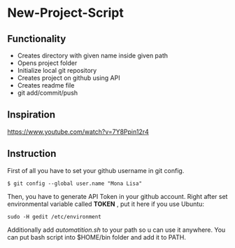 # New-Project-Script

## Functionality
* Creates directory with given name inside given path
* Opens project folder
* Initialize local git repository
* Creates project on github using API 
* Creates readme file 
* git add/commit/push

## Inspiration
https://www.youtube.com/watch?v=7Y8Ppin12r4

## Instruction
First of all you have to set your github username in git config.
```
$ git config --global user.name "Mona Lisa"
```
Then, you have to generate API Token in your github account.
Right after set environmental variable called **TOKEN** , 
put it here if you use Ubuntu:
```
sudo -H gedit /etc/environment
```
Additionally add *automatition.sh* to your path so u can use it anywhere. You can put bash script into $HOME/bin folder and add it to PATH.